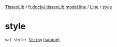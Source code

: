 [TisseoLib](../../index.md) / [fr.docjyJ.tisseoLib.model.line](../index.md) / [Line](index.md) / [style](./style.md)

# style

`val style: `[`String`](https://kotlinlang.org/api/latest/jvm/stdlib/kotlin/-string/index.html) [(source)](https://github.com/docjyj/tisseoLib/tree/master/src/main/kotlin/fr/docjyJ/tisseoLib/model/line/Line.kt#L36)